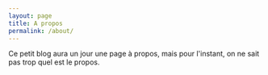 ```yaml
---
layout: page
title: A propos
permalink: /about/
---
```


Ce petit blog aura un jour une page à propos, mais pour l'instant, on ne sait pas trop quel est le propos.

